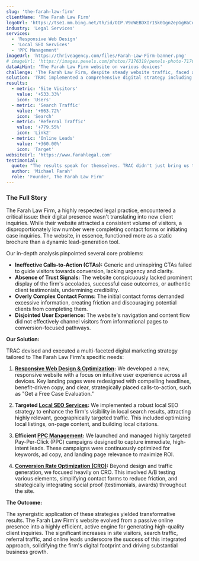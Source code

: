 ```yaml
---
slug: 'the-farah-law-firm'
clientName: 'The Farah Law Firm'
logoUrl: 'https://tse1.mm.bing.net/th/id/OIP.V9oWEBDXIr1Sk01gn2epGgHaCq?pid=Api&P=0&h=220'
industry: 'Legal Services'
services:
  - 'Responsive Web Design'
  - 'Local SEO Services'
  - 'PPC Management'
imageUrl: 'https://thriveagency.com/files/Farah-Law-Firm-banner.png'
# imageUrl: 'https://images.pexels.com/photos/7176319/pexels-photo-7176319.jpeg?auto=compress&cs=tinysrgb&w=1260&h=750&dpr=1'
dataAiHint: 'The Farah Law Firm website on various devices'
challenge: 'The Farah Law Firm, despite steady website traffic, faced a significant challenge in converting visitors into qualified leads. Their website lacked clear calls-to-action, prominent trust signals, and had complicated contact forms, hindering effective lead generation.'
solution: 'TRAC implemented a comprehensive digital strategy including responsive web design, targeted local SEO, and efficient PPC management. We redesigned key landing pages, simplified contact forms, and integrated strong trust signals to optimize the user journey and improve conversion rates.'
results:
  - metric: 'Site Visitors'
    value: '+533.33%'
    icon: 'Users'
  - metric: 'Search Traffic'
    value: '+663.72%'
    icon: 'Search'
  - metric: 'Referral Traffic'
    value: '+779.55%'
    icon: 'Link2'
  - metric: 'Online Leads'
    value: '+360.00%'
    icon: 'Target'
websiteUrl: 'https://www.farahlegal.com'
testimonial:
  quote: "The results speak for themselves. TRAC didn't just bring us traffic; they brought us the right traffic and showed us how to convert it. Our intake has never been stronger."
  author: 'Michael Farah'
  role: 'Founder, The Farah Law Firm'
---
```


### The Full Story

The Farah Law Firm, a highly respected legal practice, encountered a critical issue: their digital presence wasn't translating into new client inquiries. While their website attracted a consistent volume of visitors, a disproportionately low number were completing contact forms or initiating case inquiries. The website, in essence, functioned more as a static brochure than a dynamic lead-generation tool.

Our in-depth analysis pinpointed several core problems:

*   **Ineffective Calls-to-Action (CTAs):** Generic and uninspiring CTAs failed to guide visitors towards conversion, lacking urgency and clarity.
*   **Absence of Trust Signals:** The website conspicuously lacked prominent display of the firm's accolades, successful case outcomes, or authentic client testimonials, undermining credibility.
*   **Overly Complex Contact Forms:** The initial contact forms demanded excessive information, creating friction and discouraging potential clients from completing them.
*   **Disjointed User Experience:** The website's navigation and content flow did not effectively channel visitors from informational pages to conversion-focused pathways.

**Our Solution:**

TRAC devised and executed a multi-faceted digital marketing strategy tailored to The Farah Law Firm's specific needs:

1.  **[Responsive Web Design & Optimization](/services/web-design-and-development):** We developed a new, responsive website with a focus on intuitive user experience across all devices. Key landing pages were redesigned with compelling headlines, benefit-driven copy, and clear, strategically placed calls-to-action, such as "Get a Free Case Evaluation."

2.  **Targeted [Local SEO Services](/services/seo):** We implemented a robust local SEO strategy to enhance the firm's visibility in local search results, attracting highly relevant, geographically targeted traffic. This included optimizing local listings, on-page content, and building local citations.

3.  **Efficient [PPC Management](/services/ppc):** We launched and managed highly targeted Pay-Per-Click (PPC) campaigns designed to capture immediate, high-intent leads. These campaigns were continuously optimized for keywords, ad copy, and landing page relevance to maximize ROI.

4.  **[Conversion Rate Optimization (CRO)](/services/web-design-and-development):** Beyond design and traffic generation, we focused heavily on CRO. This involved A/B testing various elements, simplifying contact forms to reduce friction, and strategically integrating social proof (testimonials, awards) throughout the site.

**The Outcome:**

The synergistic application of these strategies yielded transformative results. The Farah Law Firm's website evolved from a passive online presence into a highly efficient, active engine for generating high-quality client inquiries. The significant increases in site visitors, search traffic, referral traffic, and online leads underscore the success of this integrated approach, solidifying the firm's digital footprint and driving substantial business growth.